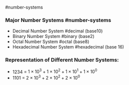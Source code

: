 #number-systems


### Major Number Systems #number-systems 
- Decimal Number System #decimal (base10)
- Binary Number System #binary (base2)
- Octal Number System #octal (base8)
- Hexadecimal Number System #hexadecimal (base 16)

### Representation of Different Number Systems:
- 1234 = $1 \times 10 ^3 + 1 \times 10 ^2 + 1 \times 10 ^1 + 1 \times 10 ^0$  
- 1101 = $2 \times 10 ^3 + 2 \times 10 ^2 + 2 \times 10 ^0$ 